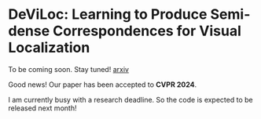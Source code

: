 # DeViLoc: Learning to Produce Semi-dense Correspondences for Visual Localization
To be coming soon. Stay tuned!
[arxiv](https://arxiv.org/abs/2402.08359)

Good news! Our paper has been accepted to **CVPR 2024**.

I am currently busy with a research deadline. So the code is expected to be released next month!
